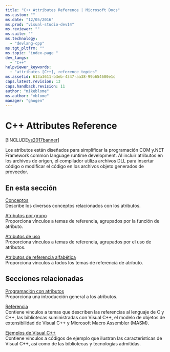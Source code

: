 ```yaml
---
title: "C++ Attributes Reference | Microsoft Docs"
ms.custom: ""
ms.date: "12/05/2016"
ms.prod: "visual-studio-dev14"
ms.reviewer: ""
ms.suite: ""
ms.technology: 
  - "devlang-cpp"
ms.tgt_pltfrm: ""
ms.topic: "index-page "
dev_langs: 
  - "C++"
helpviewer_keywords: 
  - "attributes [C++], reference topics"
ms.assetid: 613a3611-b3eb-4347-aa38-99b654600e1c
caps.latest.revision: 13
caps.handback.revision: 11
author: "mikeblome"
ms.author: "mblome"
manager: "ghogen"
---
```

# C++ Attributes Reference
[!INCLUDE[vs2017banner](../assembler/inline/includes/vs2017banner.md)]

Los atributos están diseñados para simplificar la programación COM y.NET Framework common language runtime development.  Al incluir atributos en los archivos de origen, el compilador utiliza archivos DLL para insertar código o modificar el código en los archivos objeto generados de proveedor.  
  
## En esta sección  
 [Conceptos](../windows/attributed-programming-concepts.md)  
 Describe los diversos conceptos relacionados con los atributos.  
  
 [Atributos por grupo](../windows/attributes-by-group.md)  
 Proporciona vínculos a temas de referencia, agrupados por la función de atributo.  
  
 [Atributos de uso](../windows/attributes-by-usage.md)  
 Proporciona vínculos a temas de referencia, agrupados por el uso de atributos.  
  
 [Atributos de referencia alfabética](../windows/attributes-alphabetical-reference.md)  
 Proporciona vínculos a todos los temas de referencia de atributo.  
  
## Secciones relacionadas  
 [Programación con atributos](../windows/attributed-programming-concepts.md)  
 Proporciona una introducción general a los atributos.  
  
 [Referencia](http://msdn.microsoft.com/es-es/1ba03b5c-8229-4f63-b08c-6c12141d6ab1)  
 Contiene vínculos a temas que describen las referencias al lenguaje de C y C\+\+, las bibliotecas suministradas con Visual C\+\+, el modelo de objetos de extensibilidad de Visual C\+\+ y Microsoft Macro Assembler \(MASM\).  
  
 [Ejemplos de Visual C\+\+](../top/visual-cpp-samples.md)  
 Contiene vínculos a códigos de ejemplo que ilustran las características de Visual C\+\+, así como de las bibliotecas y tecnologías admitidas.